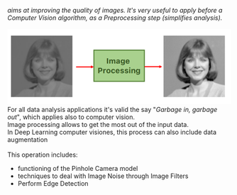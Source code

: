 _aims at improving the quality of images. It's very useful to apply before a Computer Vision algorithm, as a Preprocessing step (simplifies analysis)._<br>
<br>
![](../img/pasted-image-20230301155440.png)<br>
For all data analysis applications it's valid the say "_Garbage in, garbage out_", which applies also to computer vision.<br>
Image processing allows to get the most out of the input data.<br>
In Deep Learning computer visiones, this process can also include data augmentation<br>
<br>
This operation includes:<br>
- functioning of the Pinhole Camera model<br>
- techniques to deal with Image Noise through Image Filters<br>
- Perform Edge Detection<br>
